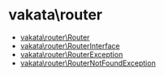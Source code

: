 # vakata\router

* [vakata\router\Router](Router.md) 
* [vakata\router\RouterInterface](RouterInterface.md) 
* [vakata\router\RouterException](RouterException.md) 
* [vakata\router\RouterNotFoundException](RouterNotFoundException.md) 
